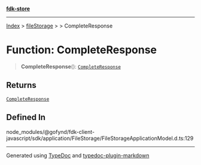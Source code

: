[**fdk-store**](../../../README.md)
***

[Index](../../../API.md) > [fileStorage](../../README.md) > [<internal>](../README.md) > CompleteResponse

# Function: CompleteResponse

> **CompleteResponse**(): [`CompleteResponse`](../type-aliases/type-alias.CompleteResponse.md)

## Returns

[`CompleteResponse`](../type-aliases/type-alias.CompleteResponse.md)

## Defined In

node\_modules/@gofynd/fdk-client-javascript/sdk/application/FileStorage/FileStorageApplicationModel.d.ts:129

***
Generated using [TypeDoc](https://typedoc.org/) and [typedoc-plugin-markdown](https://www.npmjs.com/package/typedoc-plugin-markdown)
